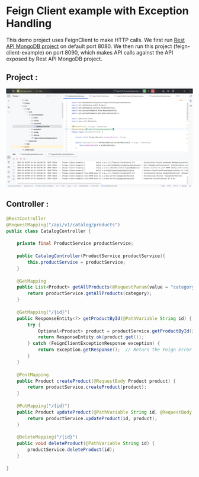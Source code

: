 # Feign Client example with Exception Handling

This demo project uses FeignClient to make HTTP calls. We first run [Rest API MongoDB project](https://github.com/eMahtab/spring-projects/tree/main/spring-boot/rest-api-mongodb) on default port 8080. We then run this project (feign-client-example) on port 8090, which makes API calls against the API exposed by Rest API MongoDB project.

## Project :

!["Project"](images/project.png?raw=true)

## Controller :
```java
@RestController
@RequestMapping("/api/v1/catalog/products")
public class CatalogController {

    private final ProductService productService;

    public CatalogController(ProductService productService){
        this.productService = productService;
    }

    @GetMapping
    public List<Product> getAllProducts(@RequestParam(value = "category", required = false) String category) {
        return productService.getAllProducts(category);
    }

    @GetMapping("/{id}")
    public ResponseEntity<?> getProductById(@PathVariable String id) {
        try {
            Optional<Product> product = productService.getProductById(id);
            return ResponseEntity.ok(product.get());
        } catch (FeignClientExceptionResponse exception) {
            return exception.getResponse();  // Return the Feign error response directly
        }
    }

    @PostMapping
    public Product createProduct(@RequestBody Product product) {
        return productService.createProduct(product);
    }

    @PutMapping("/{id}")
    public Product updateProduct(@PathVariable String id, @RequestBody Product product) {
        return productService.updateProduct(id, product);
    }

    @DeleteMapping("/{id}")
    public void deleteProduct(@PathVariable String id) {
        productService.deleteProduct(id);
    }

}
```

